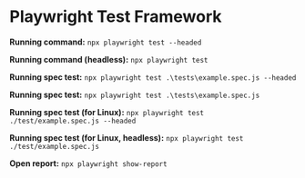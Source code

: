 # Playwright Test Framework

**Running command:**
`npx playwright test --headed`

**Running command (headless):**
`npx playwright test`

**Running spec test:**
`npx playwright test .\tests\example.spec.js --headed`

**Running spec test:**
`npx playwright test .\tests\example.spec.js`

**Running spec test (for Linux):**
`npx playwright test ./test/example.spec.js --headed`

**Running spec test (for Linux, headless):**
`npx playwright test ./test/example.spec.js`

**Open report:**
`npx playwright show-report`

